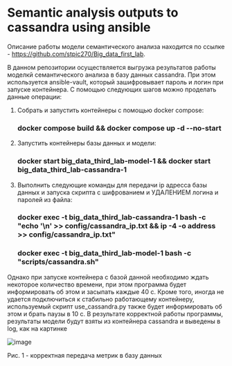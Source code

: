 # Semantic analysis outputs to cassandra using ansible

Описание работы модели семантического анализа находится по ссылке - https://github.com/stpic270/Big_data_first_lab. 

В данном репозитории осуществляется выгрузка результатов работы моделкй семантического анализа в базу данных cassandra. При этом используется ansible-vault, который зашифровывает пароль и логин при запуске контейнера. С помощью следующих шагов можно проделать данные операции:
1) Собрать и запустить контейнеры с помощью docker compose:
   ### docker compose build && docker compose up -d --no-start
2) Запустить контейнеры базы данных и модели:
   ### docker start big_data_third_lab-model-1 && docker start big_data_third_lab-cassandra-1
3) Выполнить следующие команды для передачи ip адресса базы данных и запуска скрипта с шифрованием и УДАЛЕНИЕМ логина и паролей из файла:
   ### docker exec -t big_data_third_lab-cassandra-1 bash -c "echo '\n' >> config/cassandra_ip.txt && ip -4 -o address >> config/cassandra_ip.txt"
   ### docker exec -t big_data_third_lab-model-1 bash -c "scripts/cassandra.sh"
Однако при запуске контейнера с базой данной необходимо ждать некоторое количество времени, при этом программа будет информировать об 
этом и засыпать каждые 40 с. Кроме того, иногда не удается подключиться к стабильно работающему контейнеру, используемый скрипт use_cassandra.py также будет информировать об этом и брать паузы в 10 с. В результате корректной работы программы, результаты модели будут взяты из контейнера cassandra и выведены в log, как на картинке 

![image](https://github.com/stpic270/Big_data_second_lab/assets/58371161/93e7f011-eb30-4524-804e-e0814a26d4fc)

Рис. 1 - корректная передача метрик в базу данных
